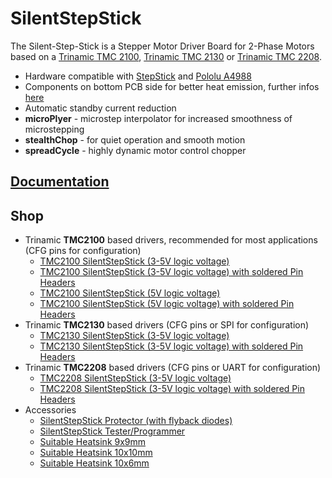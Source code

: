 # SilentStepStick
The Silent-Step-Stick is a Stepper Motor Driver Board for 2-Phase Motors based on a [Trinamic TMC 2100](http://www.trinamic.com/products/integrated-circuits/details/tmc2100/), [Trinamic TMC 2130](http://www.trinamic.com/products/integrated-circuits/details/tmc2130/) or [Trinamic TMC 2208](http://www.trinamic.com/products/integrated-circuits/details/tmc2208-la/).

* Hardware compatible with [StepStick](http://reprap.org/wiki/StepStick) and [Pololu A4988](https://www.pololu.com/product/1182)
* Components on bottom PCB side for better heat emission, further infos [here](https://github.com/watterott/SilentStepStick/blob/master/docs/FAQ.md#why-is-the-trinamic-driver-chip-on-the-bottom-pcb-side)
* Automatic standby current reduction
* **microPlyer** - microstep interpolator for increased smoothness of microstepping
* **stealthChop** - for quiet operation and smooth motion
* **spreadCycle** - highly dynamic motor control chopper


## [Documentation](http://learn.watterott.com/silentstepstick/)


## Shop
* Trinamic **TMC2100** based drivers, recommended for most applications (CFG pins for configuration)
  * [TMC2100 SilentStepStick (3-5V logic voltage)](http://www.watterott.com/en/SilentStepStick)
  * [TMC2100 SilentStepStick (3-5V logic voltage) with soldered Pin Headers](http://www.watterott.com/en/SilentStepStick-with-Pins)
  * [TMC2100 SilentStepStick (5V logic voltage)](http://www.watterott.com/en/SilentStepStick-TMC2100-5V)
  * [TMC2100 SilentStepStick (5V logic voltage) with soldered Pin Headers](http://www.watterott.com/en/SilentStepStick-TMC2100-5V-with-Pins)
* Trinamic **TMC2130** based drivers (CFG pins or SPI for configuration)
  * [TMC2130 SilentStepStick (3-5V logic voltage)](http://www.watterott.com/en/SilentStepStick-TMC2130)
  * [TMC2130 SilentStepStick (3-5V logic voltage) with soldered Pin Headers](http://www.watterott.com/en/SilentStepStick-TMC2130-with-Pins)
* Trinamic **TMC2208** based drivers (CFG pins or UART for configuration)
  * [TMC2208 SilentStepStick (3-5V logic voltage)](http://www.watterott.com/en/SilentStepStick-TMC2208)
  * [TMC2208 SilentStepStick (3-5V logic voltage) with soldered Pin Headers](http://www.watterott.com/en/SilentStepStick-TMC2208-with-Pins)
* Accessories
  * [SilentStepStick Protector (with flyback diodes)](http://www.watterott.com/en/SilentStepStick-Protector)
  * [SilentStepStick Tester/Programmer](http://www.watterott.com/en/SilentStepStick-Tester)
  * [Suitable Heatsink 9x9mm](http://www.watterott.com/en/Heatsink-9-x-9-x-12)
  * [Suitable Heatsink 10x10mm](http://www.watterott.com/en/Pin-heatsink-square-ICK-S-10-x-10-x-125)
  * [Suitable Heatsink 10x6mm](http://www.watterott.com/en/Heatsink-for-DIL-IC-PLCC-und-SMD-10-x-6-mm)
